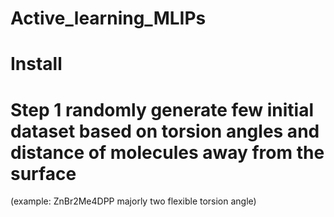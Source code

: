 # Active_learning_MLIPs

# Install


# Step 1 randomly generate few initial dataset based on torsion angles and distance of molecules away from the surface
(example: ZnBr2Me4DPP majorly two flexible torsion angle)

